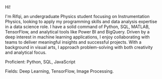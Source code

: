 Hi! 

I'm Rifqi, an undergraduate Physics student focusing on Instrumentation Physics, looking to apply my programming skills and data analysis expertise in a data science role. I have a solid command of Python, SQL, MATLAB, TensorFlow, and analytical tools like Power BI and BigQuery. Driven by a deep interest in machine learning applications, I enjoy collaborating with teams to deliver meaningful insights and successful projects. With a background in visual arts, I approach problem-solving with both creativity and analytical focus.

Proficient: Python, SQL, JavaScript

Fields: Deep Learning, TensorFlow, Image Processing.


<!---
Rifqidits/Rifqidits is a ✨ special ✨ repository because its `README.md` (this file) appears on your GitHub profile.
You can click the Preview link to take a look at your changes.
--->
